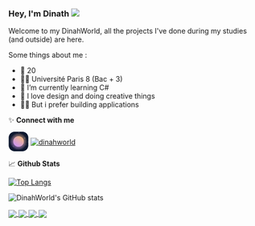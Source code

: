 ### Hey, I'm Dinath <a href="https://dinahworld.xyz/"><img src="https://media.giphy.com/media/hvRJCLFzcasrR4ia7z/giphy.gif" width="25px"></a>

Welcome to my DinahWorld, all the projects I've done during my studies (and outside) are here.

Some things about me :

-   🎂 20
-   👨‍🎓 Université Paris 8 (Bac + 3)
-   🌱 I’m currently learning C#
-   🎨 I love design and doing creative things
-   👨‍💻 But i prefer building applications

✨ **Connect with me**

<p align="left">
<a href="https://dinahworld.xyz/" target="blank"><img align="center" src="./logo/dinahworld.png" alt="dinahworld" width="40" /></a>
<a href="https://www.linkedin.com/in/dinath-sh/" target="blank"><img align="center" src="https://img.icons8.com/color/48/000000/linkedin.png" alt="dinahworld" width="40" /></a>
</p>

📈 **Github Stats**


[![Top Langs](https://github-readme-stats.vercel.app/api/top-langs/?username=dinahworld&layout=compact)](https://github.com/dinahworld/github-readme-stats)

![DinahWorld's GitHub stats](https://github-readme-stats.vercel.app/api?username=dinahworld&theme=material-palenight&show=true)


<a href="https://github.com/DinahWorld/DinahWorld-Portfolio">
  <img align="center" src="https://github-readme-stats.vercel.app/api/pin/?username=DinahWorld&repo=DinahWorld-Portfolio&theme=material-palenight" />
</a>
<a href="https://github.com/DinahWorld/Useless-Document-Generator-p8">
  <img align="center" src="https://github-readme-stats.vercel.app/api/pin/?username=DinahWorld&repo=Useless-Document-Generator-p8&theme=material-palenight" />
</a>
<a href="https://github.com/DinahWorld/Metro-de-Mexico-p8">
  <img align="center" src="https://github-readme-stats.vercel.app/api/pin/?username=DinahWorld&repo=Metro-de-Mexico-p8&theme=material-palenight" />
</a>
<a href="https://github.com/DinahWorld/University-Fighter-VIII">
  <img align="center" src="https://github-readme-stats.vercel.app/api/pin/?username=DinahWorld&repo=University-Fighter-VIII&theme=material-palenight" />
</a>


